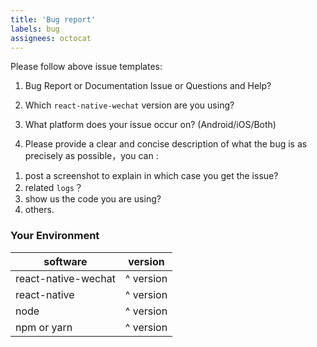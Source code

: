 ```yaml
---
title: 'Bug report'
labels: bug
assignees: octocat
---
```


Please follow above issue templates:

1. Bug Report or Documentation Issue or Questions and Help?

2. Which `react-native-wechat` version are you using?

3. What platform does your issue occur on? (Android/iOS/Both)

4. Please provide a clear and concise description of what the bug is as precisely as possible，you can : 

  1) post a screenshot to explain in which case you get the issue?  
  2) related `logs`？  
  3) show us the code you are using?
  4) others.

### Your Environment

| software         | version
| ---------------- | -------
| react-native-wechat |  ^ version
| react-native     | ^ version
| node             | ^ version
| npm or yarn      | ^ version
